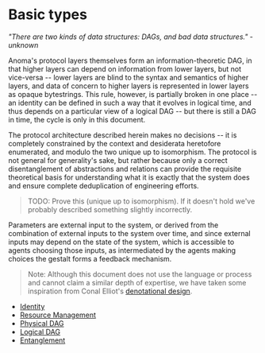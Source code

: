 # Basic types

_"There are two kinds of data structures: DAGs, and bad data structures." - unknown_

Anoma's protocol layers themselves form an information-theoretic DAG, in that higher layers can depend on information from lower layers, but not vice-versa -- lower layers are blind to the syntax and semantics of higher layers, and data of concern to higher layers is represented in lower layers as opaque bytestrings. This rule, however, is partially broken in one place -- an identity can be defined in such a way that it evolves in logical time, and thus depends on a particular view of a logical DAG -- but there is still a DAG in time, the cycle is only in this document.

The protocol architecture described herein makes no decisions -- it is completely constrained by the context and desiderata heretofore enumerated, and modulo the two unique up to isomorphism. The protocol is not general for generality's sake, but rather because only a correct disentanglement of abstractions and relations can provide the requisite theoretical basis for understanding what it is exactly that the system does and ensure complete deduplication of engineering efforts.

> TODO: Prove this (unique up to isomorphism). If it doesn't hold we've probably described something slightly incorrectly.

Parameters are external input to the system, or derived from the combination of external inputs to the system over time, and since external inputs may depend on the state of the system, which is accessible to agents choosing those inputs, as intermediated by the agents making choices the gestalt forms a feedback mechanism.

> Note: Although this document does not use the language or process and cannot claim a similar depth of expertise, we have taken some inspiration from Conal Elliot's [denotational design](https://www.typetheoryforall.com/2022/08/04/21-Conal-Eliott-2.html).

- [Identity](./basic-types/identity.md#identity)
- [Resource Management](./basic-types/resource.md#resource-management)
- [Physical DAG](./basic-types/physical-dag.md#physical-dag)
- [Logical DAG](./basic-types/logical-dag.md#logical-dag)
- [Entanglement](./basic-types/entanglement.md#entanglement)
